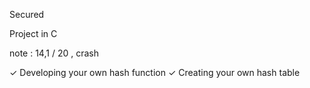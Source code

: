Secured

Project in C

note : 14,1 / 20 , crash


✓ Developing your own hash function
✓ Creating your own hash table
